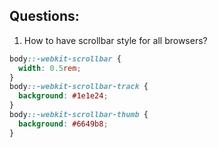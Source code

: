 ## Questions:

1. How to have scrollbar style for all browsers?

```css
body::-webkit-scrollbar {
  width: 0.5rem;
}
body::-webkit-scrollbar-track {
  background: #1e1e24;
}
body::-webkit-scrollbar-thumb {
  background: #6649b8;
}
```
